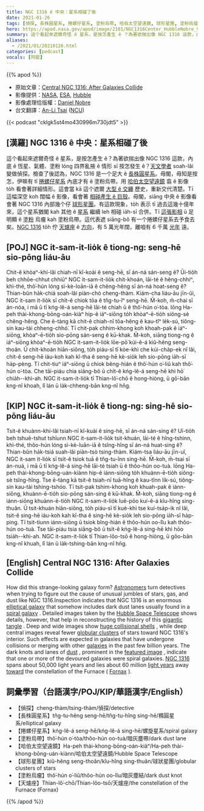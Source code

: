 ```yaml
---
title: NGC 1316 ê 中央：星系相碰了後
date: 2021-01-26
tags: [偵探, 長株圓星系, 捲螺仔星系, 塗粉烏帶, 哈伯太空望遠鏡, 球形星團, 塗粉烏瘤, 天爐座]
hero: https://apod.nasa.gov/apod/image/2101/NGC1316Center_HubbleNobre_960.jpg
summary: 這个看起來遮爾奇怪 ê 星系，是按怎產生 ê ？為著欲揣出像 NGC 1316 這款，內底 ê 恆星、氣體、塗粉 lóng 四界亂掖 ê 情形 sī 按怎發生 ê ？天文學者 soah-lâi 變做偵探。
aliases:
  - /2021/01/20210126.html
categories: [podcast]
vocals: [阿錕]
---
```


{{% apod %}}

- 原始文章：[Central NGC 1316: After Galaxies Collide](https://apod.nasa.gov/apod/ap210126.html)
- 影像提供：[NASA](https://www.nasa.gov/), [ESA](https://www.esa.int/), [Hubble](https://www.nasa.gov/mission_pages/hubble/about)
- 影像處理佮版權：[Daniel Nobre](https://www.astrobin.com/users/Deep_Sky/)
- 台文翻譯：[An-Li Tsai](mailto:thianbun.taigi@gmail.com) ([NCU](https://www.astro.ncu.edu.tw))

{{< podcast "cklgk5st4mo430996m730jdt5" >}}

## [漢羅] NGC 1316 ê 中央：星系相碰了後

這个看起來遮爾奇怪 ê 星系，是按怎產生 ê？為著欲揣出像 NGC 1316 這款，內底 ê 恆星、氣體、塗粉 lóng 四界亂掖 ê 情形 sī 按怎發生 ê？[天文學者](https://www.astronomynotes.com/careers/AAS-careerbrochure-2009.pdf) soah-lâi 變做偵探。檢查了後認為，NGC 1316 是一个足大 ê [長株圓星系](https://en.wikipedia.org/wiki/Elliptical_galaxy)。毋閣，毋知是按怎，伊嘛有 tī [捲螺仔星系](https://en.wikipedia.org/wiki/Spiral_galaxy) 內底才有 ê 塗粉烏帶。用 [哈伯太空望遠鏡](https://esahubble.org/about/faq/) 翕 ê 影像 to̍h 看會著詳細情形。這會當 kā 這个遮爾 [大型 ê 交纏](https://i.pinimg.com/originals/fe/3e/d7/fe3ed7e7796e5cac54b9f68447ec7d82.jpg) 歷史，重新交代清楚。Tī 這幅深空 koh 闊幅 ê 影像，看會著 [相碰產生 ê 巨殼](https://apod.nasa.gov/apod/ap170202.html)。毋閣，siāng 中央 ê 影像看會著 NGC 1316 內部幾个仔 [球形星團](https://apod.nasa.gov/apod/ap190324.html)。有這款現象，to̍h 表示 tī 過去這幾十億年來，這个星系猶閣 kah 其他 ê [星系](https://spaceplace.nasa.gov/galaxy/en/) 繼續 leh 相碰 ia̍h-sī 合併。Tī [這張影相](https://www.astrobin.com/za9jwh/D/) ū 足明顯 ê [塗粉](https://apod.nasa.gov/apod/ap030706.html) 烏瘤 kah 塗粉烏帶。這代表遮 siāng-bô 有一个捲螺仔星系去予食去矣。[NGC 1316](https://en.wikipedia.org/wiki/NGC_1316) to̍h 佇 [天爐座](https://en.wikipedia.org/wiki/Fornax) ê [方向](https://youtu.be/hFboxodn7ZM)，有 5 萬光年闊，離咱有 6 千萬 [光年](https://chandra.harvard.edu/photo/cosmic_distance.html) 遠。

## [POJ] NGC it-sam-it-lio̍k ê tiong-ng: seng-hē sio-pōng liáu-āu

Chit-ê khòaⁿ-khí-lâi chiah-nī kî-koài ê seng-hē, sī án-ná sán-seng ê? Ūi-tio̍h beh chhōe-chhut chhiūⁿ NGC it-sam-it-lio̍k chit-khoán, lāi-té ê hêng-chhiⁿ, khì-thé, thô͘-hún lóng sì-kè-loān-iā ê chêng-hêng sī án-ná hoat-seng ê? Thian-bûn ha̍k-chiá soah-lâi piàn-chò cheng-thàm. Kiám-cha liáu-āu jīn-ûi, NGC it-sam it-lio̍k sī chi̍t-ê chiok tōa ê tn̂g-tu-îⁿ seng-hē. M̄-koh, m̄-chai sī án-nóa, i mā ū tī kńg-lê-á seng-hē lāi-té chiah ū ê thô͘-hún o͘-tòa. Iōng Ha-peh thài-khong-bōng-oán-kiàⁿ hip-ê iáⁿ-siōng to̍h khòaⁿ-ē-tio̍h siông-sè chêng-hêng. Che ē-tàng kā chit-ê chiah-nī tōa-hêng ê kau-tîⁿ le̍k-sú, tiông-sin kau-tài chheng-chhó͘. Tī chit-pak chhim-khong koh khoah-pak ê iáⁿ-siōng, khòaⁿ-ē-tio̍h sio-pōng sán-seng ê kū-khak. M̄-koh, siāng tiong-ng ê iáⁿ-siōng khòaⁿ-ē-tio̍h NGC it-sam-it-lio̍k lōe-pō͘ kúi-ê-á kiû-hêng seng-thoân. Ū chit-khoán hiān-siōng, to̍h piáu-sī tī kòe-khì che kúi-cha̍p-ek nî lâi, chit-ê seng-hē iáu-koh kah kî-tha ê seng-hē kè-sio̍k leh sio-pōng ia̍h-sī ha̍p-pèng. Tī chit-tiuⁿ iáⁿ-siōng ū chiok bêng-hián ê thô͘-hún o͘-liû kah thô͘-hún o͘-tòa. Che tāi-piáu chia siāng-bô ū chi̍t-ê kńg-lê-á seng-hē khì hō͘ chia̍h--khì-ah. NGC it-sam-it-lio̍k tī Thian-lô͘-chō ê hong-hiòng, ū gō͘-bān kng-nî khoah, lî lán ū la̍k-chheng-bān kng-nî hn̄g.

## [KIP] NGC it-sam-it-lio̍k ê tiong-ng: sing-hē sio-pōng liáu-āu

Tsit-ê khuànn-khí-lâi tsiah-nī kî-kuài ê sing-hē, sī án-ná sán-sing ê? Uī-tio̍h beh tshuē-tshut tshīunn NGC it-sam-it-lio̍k tsit-khuán, lāi-té ê hîng-tshinn, khì-thé, thôo-hún lóng sì-kè-luān-iā ê tsîng-hîng sī án-ná huat-sing ê? Thian-bûn ha̍k-tsiá suah-lâi piàn-tsò tsing-thàm. Kiám-tsa liáu-āu jīn-uî, NGC it-sam it-lio̍k sī tsi̍t-ê tsiok tuā ê tn̂g-tu-înn sing-hē. M̄-koh, m̄-tsai sī án-nuá, i mā ū tī kńg-lê-á sing-hē lāi-té tsiah ū ê thôo-hún oo-tuà. Iōng Ha-peh thài-khong-bōng-uán-kiànn hip-ê iánn-siōng to̍h khuànn-ē-tio̍h siông-sè tsîng-hîng. Tse ē-tàng kā tsit-ê tsiah-nī tuā-hîng ê kau-tînn li̍k-sú, tiông-sin kau-tài tshing-tshóo. Tī tsit-pak tshim-khong koh khuah-pak ê iánn-siōng, khuànn-ē-tio̍h sio-pōng sán-sing ê kū-khak. M̄-koh, siāng tiong-ng ê iánn-siōng khuànn-ē-tio̍h NGC it-sam-it-lio̍k luē-pōo kuí-ê-á kîu-hîng sing-thuân. Ū tsit-khuán hiān-siōng, to̍h piáu-sī tī kuè-khì tse kuí-tsa̍p-ik nî lâi, tsit-ê sing-hē iáu-koh kah kî-tha ê sing-hē kè-sio̍k leh sio-pōng ia̍h-sī ha̍p-pìng. Tī tsit-tiunn iánn-siōng ū tsiok bîng-hián ê thôo-hún oo-lîu kah thôo-hún oo-tuà. Tse tāi-piáu tsia siāng-bô ū tsi̍t-ê kńg-lê-á sing-hē khì hōo tsia̍h--khì-ah. NGC it-sam-it-lio̍k tī Thian-lôo-tsō ê hong-hiòng, ū gōo-bān kng-nî khuah, lî lán ū la̍k-tshing-bān kng-nî hn̄g.

## [English] Central NGC 1316: After Galaxies Collide 

How did this strange-looking galaxy form? [Astronomers](https://www.astronomynotes.com/careers/AAS-careerbrochure-2009.pdf) turn detectives when trying to figure out the cause of unusual jumbles of stars, gas, and dust like NGC 1316.Inspection indicates that NGC 1316 is an enormous [elliptical galaxy](https://en.wikipedia.org/wiki/Elliptical_galaxy) that somehow includes dark dust lanes usually found in a [spiral galaxy](https://en.wikipedia.org/wiki/Spiral_galaxy) . Detailed images taken by the [Hubble Space Telescope](https://esahubble.org/about/faq/) shows details, however, that help in reconstructing the history of this [gigantic tangle](https://i.pinimg.com/originals/fe/3e/d7/fe3ed7e7796e5cac54b9f68447ec7d82.jpg) . Deep and wide images show [huge collisional shells](https://apod.nasa.gov/apod/ap170202.html) , while deep central images reveal fewer [globular clusters](https://apod.nasa.gov/apod/ap190324.html) of stars toward NGC 1316's interior. Such effects are expected in galaxies that have undergone collisions or merging with other [galaxies](https://spaceplace.nasa.gov/galaxy/en/) in the past few billion years. The dark knots and lanes of [dust](https://apod.nasa.gov/apod/ap030706.html) , prominent in the [featured image](https://www.astrobin.com/za9jwh/D/) , indicate that one or more of the devoured galaxies were spiral galaxies. [NGC 1316](https://en.wikipedia.org/wiki/NGC_1316) spans about 50,000 light years and lies about 60 million [light years](https://chandra.harvard.edu/photo/cosmic_distance.html) away [toward](https://youtu.be/hFboxodn7ZM) the constellation of the Furnace ( [Fornax](https://en.wikipedia.org/wiki/Fornax) ).

## 詞彙學習（台語漢字/POJ/KIP/華語漢字/English）

- 【偵探】cheng-thàm/tsing-thàm/偵探/detective
- 【長株圓星系】tn̂g-tu-hêng seng-hē/tn̂g-tu-hîng sing-hē/橢圓星系/elliptical galaxy
- 【捲螺仔星系】kńg-lê-á seng-hē/kńg-lê-á sing-hē/螺旋星系/spiral galaxy
- 【塗粉烏帶】thô͘-hún o͘-tòa/thôo-hún oo-tuà/暗灰塵帶/dark dust lane
- 【哈伯太空望遠鏡】Ha-peh thài-khong-bōng-oán-kiàⁿ/Ha-peh thài-khong-bōng-uán-kiànn/哈伯太空望遠鏡/Hubble Space Telescope
- 【球形星團】kiû-hêng seng-thoân/kîu-hîng sing-thuân/球狀星團/globular clusters of stars
- 【塗粉烏瘤】thô͘-hún o͘-liû/thôo-hún oo-lîu/暗灰塵結/dark dust knot
- 【天爐座】Thian-lô͘-chō/Thian-lôo-tsō/天爐座/the constellation of the Furnace (Fornax)

{{% /apod %}}
